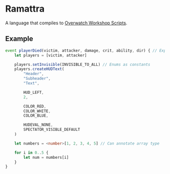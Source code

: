 # Ramattra

A language that compiles to [Overwatch Workshop Scripts](https://workshop.codes/wiki).

## Example

```ts
event playerDied(victim, attacker, damage, crit, ability, dir) { // Explicit event variables.
	let players = [victim, attacker]

	players.setInvisible(INVISIBLE_TO_ALL) // Enums as constants
	players.createHUDText(
		"Header",
		"Subheader",
		"Text",

		HUD_LEFT,
		2,

		COLOR_RED,
		COLOR_WHITE,
		COLOR_BLUE,

		HUDEVAL_NONE,
		SPECTATOR_VISIBLE_DEFAULT
	)

	let numbers = <number>[1, 2, 3, 4, 5] // Can annotate array type

	for i in 0..5 {
		let num = numbers[i]
	}
}
```